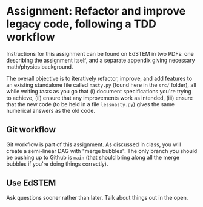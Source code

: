 # Assignment: Refactor and improve legacy code, following a TDD workflow

Instructions for this assignment can be found on EdSTEM in two PDFs: one describing the assignment itself, and a separate appendix giving necessary math/physics background.

The overall objective is to iteratively refactor, improve, and add features to an existing standalone file called `nasty.py` (found here in the `src/` folder), all while writing *tests* as you go that (i) document specifications you're trying to achieve, (ii) ensure that any improvements work as intended, (iii) ensure that the new code (to be held in a file `lessnasty.py`) gives the same numerical answers as the old code.

## Git workflow

Git workflow is part of this assignment.  As discussed in class, you will create a semi-linear DAG with "merge bubbles". The only branch you should be pushing up to Github is `main` (that should bring along all the merge bubbles if you're doing things correctly).

## Use EdSTEM

Ask questions sooner rather than later.  Talk about things out in the open.


